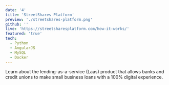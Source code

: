 ```yaml
---
date: '4'
title: 'StreetShares Platform'
preview: './streetshares-platform.png'
github: ''
live: 'https://streetsharesplatform.com/how-it-works/'
featured: 'true'
tech:
  - Python
  - AngularJS
  - MySQL
  - Docker
---
```

Learn about the lending-as-a-service (Laas) product that allows banks and credit unions to make small business loans with a 100% digital experience.